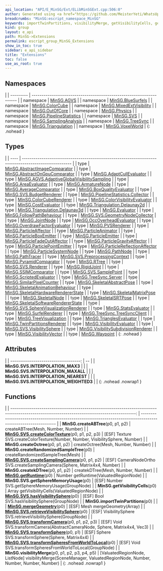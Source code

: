 ```yaml
---
api_location: "API/E_MinSG/Ext/ELibMinSGExt.cpp:506:0"
author: Generated using <a href="https://github.com/MeisterYeti/WhatsUpDoc">WhatsUpDoc</a>
breadcrumbs: "MinSG:escript_namespace_MinSG"
keywords: importTwinPartitions, visibilityMerge, getVisibilityCells, getRuntime, mergeGeometry, createABTree, createkDTree, createOctree, createRandomizedSampleTree, INTERPOLATION_NEAREST, INTERPOLATION_MAX3, INTERPOLATION_MAXALL, INTERPOLATION_WEIGHTED3, createSamplingCamera, transformCamera, createColorTexture, hasVisibilitySphere, retrieveVisibilitySphere, getSphereMemoryUsage, transformSphere, transformSpheresFromWorldToLocal
kind: group
layout: e_api
path: MinSG->Extensions
permalink: escript_group_MinSG_Extensions
show_in_toc: true
sidebar: e_api_sidebar
title: "Extensions"
toc: false
use_as_root: true
---
```


## Namespaces

|
| --------- | ---------------------------------------------------------------------- | 
| namespace | [MinSG.AGVS](escript_namespace_MinSG_AGVS)                             | 
| namespace | [MinSG.BlueSurfels](escript_namespace_MinSG_BlueSurfels)               | 
| namespace | [MinSG.ColorCube](escript_namespace_MinSG_ColorCube)                   | 
| namespace | [MinSG.MixedExtVisibility](escript_namespace_MinSG_MixedExtVisibility) | 
| namespace | [MinSG.OutOfCore](escript_namespace_MinSG_OutOfCore)                   | 
| namespace | [MinSG.Physics](escript_namespace_MinSG_Physics)                       | 
| namespace | [MinSG.PipelineStatistics](escript_namespace_MinSG_PipelineStatistics) | 
| namespace | [MinSG.SVS](escript_namespace_MinSG_SVS)                               | 
| namespace | [MinSG.SamplingAnalysis](escript_namespace_MinSG_SamplingAnalysis)     | 
| namespace | [MinSG.TreeSync](escript_namespace_MinSG_TreeSync)                     | 
| namespace | [MinSG.Triangulation](escript_namespace_MinSG_Triangulation)           | 
| namespace | [MinSG.VoxelWorld](escript_namespace_MinSG_VoxelWorld)                 | 
{: .nohead }

## Types

|
| ---- | ------------------------------------------------------------------------------------------------------- | 
| type | [MinSG.AbstractImageComparator](escript_type_MinSG_AbstractImageComparator)                             | 
| type | [MinSG.AbstractOnGpuComparator](escript_type_MinSG_AbstractOnGpuComparator)                             | 
| type | [MinSG.AdaptCullEvaluator](escript_type_MinSG_AdaptCullEvaluator)                                       | 
| type | [MinSG.AGVS.AdaptiveGlobalVisibilitySampling](escript_type_MinSG_AGVS_AdaptiveGlobalVisibilitySampling) | 
| type | [MinSG.AreaEvaluator](escript_type_MinSG_AreaEvaluator)                                                 | 
| type | [MinSG.ArmatureNode](escript_type_MinSG_ArmatureNode)                                                   | 
| type | [MinSG.AverageComparator](escript_type_MinSG_AverageComparator)                                         | 
| type | [MinSG.BoxQualityEvaluator](escript_type_MinSG_BoxQualityEvaluator)                                     | 
| type | [MinSG.SVS.BudgetRenderer](escript_type_MinSG_SVS_BudgetRenderer)                                       | 
| type | [MinSG.PipelineStatistics.Collector](escript_type_MinSG_PipelineStatistics_Collector)                   | 
| type | [MinSG.ColorCubeRenderer](escript_type_MinSG_ColorCubeRenderer)                                         | 
| type | [MinSG.ColorVisibilityEvaluator](escript_type_MinSG_ColorVisibilityEvaluator)                           | 
| type | [MinSG.CostEvaluator](escript_type_MinSG_CostEvaluator)                                                 | 
| type | [MinSG.Triangulation.Delaunay2d](escript_type_MinSG_Triangulation_Delaunay2d)                           | 
| type | [MinSG.Triangulation.Delaunay3d](escript_type_MinSG_Triangulation_Delaunay3d)                           | 
| type | [MinSG.Evaluator](escript_type_MinSG_Evaluator)                                                         | 
| type | [MinSG.FollowPathBehaviour](escript_type_MinSG_FollowPathBehaviour)                                     | 
| type | [MinSG.SVS.GeometryNodeCollector](escript_type_MinSG_SVS_GeometryNodeCollector)                         | 
| type | [MinSG.JointNode](escript_type_MinSG_JointNode)                                                         | 
| type | [MinSG.OccOverheadEvaluator](escript_type_MinSG_OccOverheadEvaluator)                                   | 
| type | [MinSG.OverdrawFactorEvaluator](escript_type_MinSG_OverdrawFactorEvaluator)                             | 
| type | [MinSG.PVSRenderer](escript_type_MinSG_PVSRenderer)                                                     | 
| type | [MinSG.ParticleAffector](escript_type_MinSG_ParticleAffector)                                           | 
| type | [MinSG.ParticleAnimator](escript_type_MinSG_ParticleAnimator)                                           | 
| type | [MinSG.ParticleBoxEmitter](escript_type_MinSG_ParticleBoxEmitter)                                       | 
| type | [MinSG.ParticleEmitter](escript_type_MinSG_ParticleEmitter)                                             | 
| type | [MinSG.ParticleFadeOutAffector](escript_type_MinSG_ParticleFadeOutAffector)                             | 
| type | [MinSG.ParticleGravityAffector](escript_type_MinSG_ParticleGravityAffector)                             | 
| type | [MinSG.ParticlePointEmitter](escript_type_MinSG_ParticlePointEmitter)                                   | 
| type | [MinSG.ParticleReflectionAffector](escript_type_MinSG_ParticleReflectionAffector)                       | 
| type | [MinSG.ParticleSystemNode](escript_type_MinSG_ParticleSystemNode)                                       | 
| type | [MinSG.PathNode](escript_type_MinSG_PathNode)                                                           | 
| type | [MinSG.PathTracer](escript_type_MinSG_PathTracer)                                                       | 
| type | [MinSG.SVS.PreprocessingContext](escript_type_MinSG_SVS_PreprocessingContext)                           | 
| type | [MinSG.PyramidComparator](escript_type_MinSG_PyramidComparator)                                         | 
| type | [MinSG.RTree](escript_type_MinSG_RTree)                                                                 | 
| type | [MinSG.SVS.Renderer](escript_type_MinSG_SVS_Renderer)                                                   | 
| type | [MinSG.RigidJoint](escript_type_MinSG_RigidJoint)                                                       | 
| type | [MinSG.SSIMComparator](escript_type_MinSG_SSIMComparator)                                               | 
| type | [MinSG.SVS.SamplePoint](escript_type_MinSG_SVS_SamplePoint)                                             | 
| type | [MinSG.ScriptedEvaluator](escript_type_MinSG_ScriptedEvaluator)                                         | 
| type | [MinSG.TreeSync.Server](escript_type_MinSG_TreeSync_Server)                                             | 
| type | [MinSG.SimilarPixelCounter](escript_type_MinSG_SimilarPixelCounter)                                     | 
| type | [MinSG.SkeletalAbstractPose](escript_type_MinSG_SkeletalAbstractPose)                                   | 
| type | [MinSG.SkeletalAnimationBehaviour](escript_type_MinSG_SkeletalAnimationBehaviour)                       | 
| type | [MinSG.SkeletalHardwareRendererState](escript_type_MinSG_SkeletalHardwareRendererState)                 | 
| type | [MinSG.SkeletalMatrixPose](escript_type_MinSG_SkeletalMatrixPose)                                       | 
| type | [MinSG.SkeletalNode](escript_type_MinSG_SkeletalNode)                                                   | 
| type | [MinSG.SkeletalSRTPose](escript_type_MinSG_SkeletalSRTPose)                                             | 
| type | [MinSG.SkeletalSoftwareRendererState](escript_type_MinSG_SkeletalSoftwareRendererState)                 | 
| type | [MinSG.SVS.SphereVisualizationRenderer](escript_type_MinSG_SVS_SphereVisualizationRenderer)             | 
| type | [MinSG.StatsEvaluator](escript_type_MinSG_StatsEvaluator)                                               | 
| type | [MinSG.SurfelRenderer](escript_type_MinSG_SurfelRenderer)                                               | 
| type | [MinSG.TreeSync.TreeSyncClient](escript_type_MinSG_TreeSync_TreeSyncClient)                             | 
| type | [MinSG.TreeVisualization](escript_type_MinSG_TreeVisualization)                                         | 
| type | [MinSG.TrianglesEvaluator](escript_type_MinSG_TrianglesEvaluator)                                       | 
| type | [MinSG.TwinPartitionsRenderer](escript_type_MinSG_TwinPartitionsRenderer)                               | 
| type | [MinSG.VisibilityEvaluator](escript_type_MinSG_VisibilityEvaluator)                                     | 
| type | [MinSG.SVS.VisibilitySphere](escript_type_MinSG_SVS_VisibilitySphere)                                   | 
| type | [MinSG.VisibilitySubdivisionRenderer](escript_type_MinSG_VisibilitySubdivisionRenderer)                 | 
| type | [MinSG.VisibilityVector](escript_type_MinSG_VisibilityVector)                                           | 
| type | [MinSG.Waypoint](escript_type_MinSG_Waypoint)                                                           | 
{: .nohead }

## Attributes

|
| ------------------------------------: | -- | 
| **MinSG.SVS.INTERPOLATION_MAX3**      |  | 
| **MinSG.SVS.INTERPOLATION_MAXALL**    |  | 
| **MinSG.SVS.INTERPOLATION_NEAREST**   |  | 
| **MinSG.SVS.INTERPOLATION_WEIGHTED3** |  | 
{: .nohead .nowrap1 }

## Functions

|
| ----------------------------------------------------------------------------------------------------------------------------------------------: | ---------------------------------------------------------------------------------------------------------------- | 
| **MinSG.createABTree**(p0, p1, p2)                                                                                                              | createABTree(Mesh, Number, Number)                                                                               | 
| **[MinSG.SVS.createColorTexture](namespaceMinSG_1_1SVS#namespaceMinSG_1_1SVS_1a0e7f6a052c7cdaf2c3f5b4fab08836ec)**(p0, p1, p2, p3)              | [ESF] Texture SVS.createColorTexture(Number, Number, VisibilitySphere, Number)                                   | 
| **MinSG.createOctree**(p0, p1, p2)                                                                                                              | createOctree(Mesh, Number, Number)                                                                               | 
| **MinSG.createRandomizedSampleTree**(p0)                                                                                                        | createRandomizedSampleTree(Mesh)                                                                                 | 
| **[MinSG.SVS.createSamplingCamera](namespaceMinSG_1_1SVS#namespaceMinSG_1_1SVS_1a981aeb8142fc143de9fc9d46bf1fa81e)**(p0, p1, p2)                | [ESF] CameraNodeOrtho SVS.createSamplingCamera(Sphere, Matrix4x4, Number)                                        | 
| **MinSG.createkDTree**(p0, p1, p2)                                                                                                              | createkDTree(Mesh, Number, Number)                                                                               | 
| **[MinSG.getRuntime](classMinSG_1_1VisibilityMerge_1_1Helper#classMinSG_1_1VisibilityMerge_1_1Helper_1ae38068ae86d9bbe182de22b9dd5a3706)**(p0)  | Number getRuntime(ValuatedRegionNode)                                                                            | 
| **MinSG.SVS.getSphereMemoryUsage**(p0)                                                                                                          | [ESF] Number SVS.getSphereMemoryUsage(GroupNode)                                                                 | 
| **MinSG.getVisibilityCells**(p0)                                                                                                                | Array getVisibilityCells(ValuatedRegionNode)                                                                     | 
| **[MinSG.SVS.hasVisibilitySphere](namespaceMinSG_1_1SVS#namespaceMinSG_1_1SVS_1a73ac8673e37748252cd9957d288de031)**(p0)                         | [ESF] Bool SVS.hasVisibilitySphere(GroupNode)                                                                    | 
| **MinSG.importTwinPartitions**(p0)                                                                                                              |                                                                                                                  | 
| **[MinSG.mergeGeometry](classMinSG_1_1TriangleTrees_1_1Builder#classMinSG_1_1TriangleTrees_1_1Builder_1aed8fa83f6a27da2401d618718b10393f)**(p0) | [ESF] Mesh mergeGeometry(Array)                                                                                  | 
| **[MinSG.SVS.retrieveVisibilitySphere](namespaceMinSG_1_1SVS#namespaceMinSG_1_1SVS_1a1d5c7ba2f6c1234b0000d42dcb9b063e)**(p0)                    | [ESF] VisibilitySphere SVS.retrieveVisibilitySphere(GroupNode)                                                   | 
| **[MinSG.SVS.transformCamera](namespaceMinSG_1_1SVS#namespaceMinSG_1_1SVS_1a838f2dc094a0afb62317f216a56a8060)**(p0, p1, p2, p3)                 | [ESF] Void SVS.transformCamera(AbstractCameraNode, Sphere, Matrix4x4, Vec3)                                      | 
| **[MinSG.SVS.transformSphere](namespaceMinSG_1_1SVS#namespaceMinSG_1_1SVS_1a4c7da45f2cf4247ff315bc5e6ff7832e)**(p0, p1)                         | [ESF] Sphere SVS.transformSphere(Sphere, Matrix4x4)                                                              | 
| **[MinSG.SVS.transformSpheresFromWorldToLocal](namespaceMinSG_1_1SVS#namespaceMinSG_1_1SVS_1ae40287a5ba8192375ef6fbd973fd9fd4)**(p0)            | [ESF] Void SVS.transformSpheresFromWorldToLocal(GroupNode)                                                       | 
| **MinSG.visibilityMerge**(p0, p1, p2, p3, p4, p5)                                                                                               | [ValuatedRegionNode, ListNode] visibilityMerge(SceneManager, ValuatedRegionNode, Number, Number, Number, Number) | 
{: .nohead .nowrap1 }


